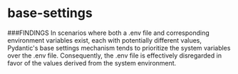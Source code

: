 # base-settings

###FINDINGS
In scenarios where both a .env file and corresponding environment variables exist, each with potentially different values, Pydantic's base settings mechanism tends to prioritize the system variables over the .env file. Consequently, the .env file is effectively disregarded in favor of the values derived from the system environment.
